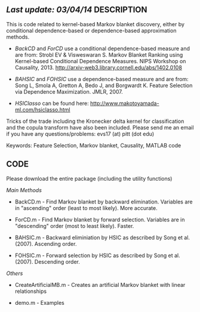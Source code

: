 *Last update: 03/04/14*
DESCRIPTION
-----------

This is code related to kernel-based Markov blanket discovery, either by conditional dependence-based or dependence-based approximation methods.

- *BackCD* and *ForCD* use a conditional dependence-based measure and are from: Strobl EV & Visweswaran S. Markov Blanket Ranking using Kernel-based Conditional Dependence Measures. NIPS Workshop on Causality, 2013. http://arxiv-web3.library.cornell.edu/abs/1402.0108

- *BAHSIC* and *FOHSIC* use a dependence-based measure and are from: Song L, Smola A, Gretton A, Bedo J, and Borgwardt K. Feature Selection via Dependence Maximization. JMLR, 2007.

- *HSIClasso* can be found here: http://www.makotoyamada-ml.com/hsiclasso.html

Tricks of the trade including the Kronecker delta kernel for classification and the copula transform have also been included. Please send me an email if you have any questions/problems: evs17 (at) pitt (dot edu)

Keywords: Feature Selection, Markov blanket, Causality, MATLAB code

CODE
----

Please download the entire package (including the utility functions)

*Main Methods*

- BackCD.m - Find Markov blanket by backward elimination. Variables are in "ascending" order (least to most likely). More accurate.

- ForCD.m - Find Markov blanket by forward selection. Variables are in "descending" order (most to least likely). Faster.

- BAHSIC.m - Backward eliminiation by HSIC as described by Song et al. (2007). Ascending order.

- FOHSIC.m - Forward selection by HSIC as described by Song et al. (2007). Descending order.

*Others*

- CreateArtificialMB.m - Creates an artificial Markov blanket with linear relationships

- demo.m - Examples

